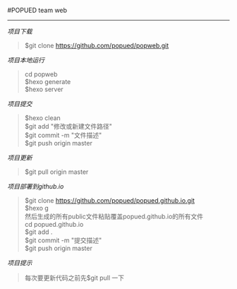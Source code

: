 #POPUED team web

------

*项目下载*
>$git clone https://github.com/popued/popweb.git

*项目本地运行*
>cd popweb  
$hexo generate  
$hexo server  

*项目提交*  
>$hexo clean  
$git add "修改或新建文件路径"  
$git commit -m "文件描述"  
$git push origin master

*项目更新*  
>$git pull origin master 

*项目部署到github.io*
>$git clone https://github.com/popued/popued.github.io.git  
$hexo g  
然后生成的所有public文件粘贴覆盖popued.github.io的所有文件  
cd popued.github.io  
$git add .  
$git commit -m "提交描述"  
$git push origin master

*项目提示*
>每次要更新代码之前先$git pull 一下